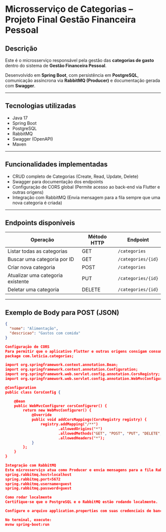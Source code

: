 # Microsserviço de Categorias – Projeto Final Gestão Financeira Pessoal

## Descrição

Este é o microsserviço responsável pela gestão das **categorias de gasto** dentro do sistema de **Gestão Financeira Pessoal**.

Desenvolvido em **Spring Boot**, com persistência em **PostgreSQL**, comunicação assíncrona via **RabbitMQ (Producer)** e documentação gerada com **Swagger**.

---

## Tecnologias utilizadas

- Java 17  
- Spring Boot  
- PostgreSQL  
- RabbitMQ  
- Swagger (OpenAPI)  
- Maven  

---

## Funcionalidades implementadas

- CRUD completo de Categorias (Create, Read, Update, Delete)  
- Swagger para documentação dos endpoints  
- Configuração de CORS global (Permite acesso ao back-end via Flutter e outras origens)  
- Integração com RabbitMQ (Envia mensagem para a fila sempre que uma nova categoria é criada)  

---

## Endpoints disponíveis

| Operação                         | Método HTTP | Endpoint           |
|---------------------------------|-------------|--------------------|
| Listar todas as categorias       | GET         | `/categories`      |
| Buscar uma categoria por ID      | GET         | `/categories/{id}` |
| Criar nova categoria             | POST        | `/categories`      |
| Atualizar uma categoria existente| PUT         | `/categories/{id}` |
| Deletar uma categoria            | DELETE      | `/categories/{id}` |

---

## Exemplo de Body para POST (JSON)

```json
{
  "nome": "Alimentação",
  "descricao": "Gastos com comida"
}

Configuração de CORS
Para permitir que o aplicativo Flutter e outras origens consigam consumir os endpoints REST deste microsserviço, foi criada a configuração global de CORS conforme abaixo:
package com.leticia.categorias;

import org.springframework.context.annotation.Bean;
import org.springframework.context.annotation.Configuration;
import org.springframework.web.servlet.config.annotation.CorsRegistry;
import org.springframework.web.servlet.config.annotation.WebMvcConfigurer;

@Configuration
public class CorsConfig {

    @Bean
    public WebMvcConfigurer corsConfigurer() {
        return new WebMvcConfigurer() {
            @Override
            public void addCorsMappings(CorsRegistry registry) {
                registry.addMapping("/**")
                        .allowedOrigins("*")
                        .allowedMethods("GET", "POST", "PUT", "DELETE", "OPTIONS")
                        .allowedHeaders("*");
            }
        };
    }
}

Integração com RabbitMQ
Este microsserviço atua como Producer e envia mensagens para a fila RabbitMQ toda vez que uma nova categoria é criada. A conexão e configuração do RabbitMQ estão definidas no arquivo application.properties:
spring.rabbitmq.host=localhost
spring.rabbitmq.port=5672
spring.rabbitmq.username=guest
spring.rabbitmq.password=guest

Como rodar localmente
Certifique-se que o PostgreSQL e o RabbitMQ estão rodando localmente.

Configure o arquivo application.properties com suas credenciais de banco de dados e RabbitMQ.

No terminal, execute:
mvnw spring-boot:run





